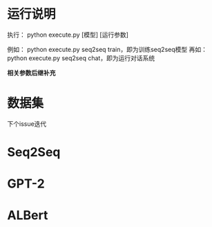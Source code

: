# 运行说明
执行： python execute.py [模型] [运行参数]

例如： python execute.py seq2seq train，即为训练seq2seq模型
再如： python execute.py seq2seq chat，即为运行对话系统

**相关参数后继补充**

# 数据集
下个issue迭代

# Seq2Seq

# GPT-2

# ALBert
